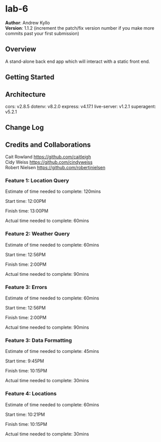 # lab-6  

**Author**: Andrew Kyllo  
**Version**: 1.1.2 (increment the patch/fix version number if you make more commits past your first submission)

## Overview
A stand-alone back end app which will interact with a static front end.

## Getting Started
<!-- What are the steps that a user must take in order to build this app on their own machine and get it running? -->

## Architecture
cors: v2.8.5
dotenv: v8.2.0
express: v4.17.1
live-server: v1.2.1
superagent: v5.2.1

## Change Log



## Credits and Collaborations
Cait Rowland      https://github.com/caitleigh  
Cidy Weiss        https://github.com/cindyweiss  
Robert Nielsen    https://github.com/robertjnielsen


### Feature 1: Location Query

Estimate of time needed to complete: 120mins  

Start time: 12:00PM    

Finish time: 13:00PM  

Actual time needed to complete: 60mins  

### Feature 2: Weather Query

Estimate of time needed to complete: 60mins  

Start time: 12:56PM    

Finish time: 2:00PM  

Actual time needed to complete: 90mins  

### Feature 3: Errors

Estimate of time needed to complete: 60mins  

Start time: 12:56PM  

Finish time: 2:00PM  

Actual time needed to complete: 90mins  

### Feature 3: Data Formatting

Estimate of time needed to complete: 45mins  

Start time: 9:45PM  

Finish time: 10:15PM  

Actual time needed to complete: 30mins  

### Feature 4: Locations

Estimate of time needed to complete: 60mins  

Start time: 10:21PM  

Finish time: 10:15PM  

Actual time needed to complete: 30mins 